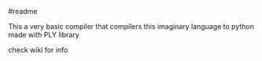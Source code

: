 #readme

This a very basic compiler that compilers this imaginary language to python
made with PLY library

check wiki for info
